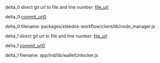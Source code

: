 delta_0 direct git url to file and line number: [file_url](https://www.github.com/steedos/workflow/commit/8eaa6720949ec261dec67456ba2b83c4cfa3d241/#diff-f4e21da47537893a50c1c6043eee190e14ec9cb2a27ad277040c06e1c3e84727L11)

delta_0 [commit_url0](https://www.github.com/steedos/workflow/commit/8eaa6720949ec261dec67456ba2b83c4cfa3d241)

delta_0 filename: packages/steedos-workflow/client/lib/node_manager.js



delta_1 direct git url to file and line number: [file_url](https://www.github.com/LN-Zap/zap-desktop/commit/c1f9ec58bc8b82082121a3cf27108a9f62bddd44/#diff-00fc879a7ec82d7959228d789c68ad955bf6f68be7d2c6afb69c4656e3a89267L7)

delta_1 [commit_url0](https://www.github.com/LN-Zap/zap-desktop/commit/c1f9ec58bc8b82082121a3cf27108a9f62bddd44)

delta_1 filename: app/lnd/lib/walletUnlocker.js



